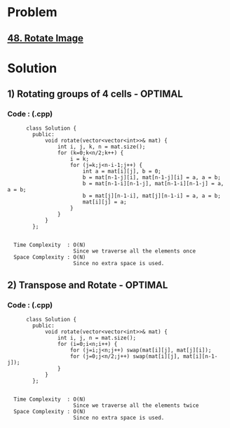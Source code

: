 # Problem

## [48. Rotate Image](https://leetcode.com/problems/rotate-image/)


# Solution 

## 1) Rotating groups of 4 cells - OPTIMAL

       
      
      
   ### Code : (.cpp)
    
          class Solution {
            public:
                void rotate(vector<vector<int>>& mat) {
                    int i, j, k, n = mat.size();
                    for (k=0;k<n/2;k++) {
                        i = k;
                        for (j=k;j<n-i-1;j++) {
                            int a = mat[i][j], b = 0;
                            b = mat[n-1-j][i], mat[n-1-j][i] = a, a = b;
                            b = mat[n-1-i][n-1-j], mat[n-1-i][n-1-j] = a, a = b;
                            b = mat[j][n-1-i], mat[j][n-1-i] = a, a = b;
                            mat[i][j] = a;
                        }
                    }
                }
            };

 
      Time Complexity  : O(N) 
                         Since we traverse all the elements once
      Space Complexity : O(N)
                         Since no extra space is used.



## 2) Transpose and Rotate - OPTIMAL

       
      
      
   ### Code : (.cpp)
    
          class Solution {
            public:
                void rotate(vector<vector<int>>& mat) {
                    int i, j, n = mat.size();
                    for (i=0;i<n;i++) {
                        for (j=i;j<n;j++) swap(mat[i][j], mat[j][i]);
                        for (j=0;j<n/2;j++) swap(mat[i][j], mat[i][n-1-j]);
                    }
                }
            };

 
      Time Complexity  : O(N) 
                         Since we traverse all the elements twice
      Space Complexity : O(N)
                         Since no extra space is used.
